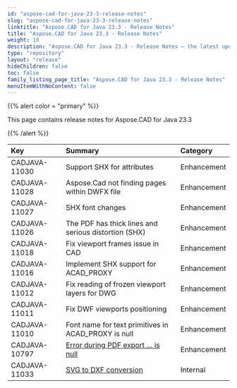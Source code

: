 ```yaml
---
id: "aspose-cad-for-java-23-3-release-notes"
slug: "aspose-cad-for-java-23-3-release-notes"
linktitle: "Aspose.CAD for Java 23.3 - Release Notes"
title: "Aspose.CAD for Java 23.3 - Release Notes"
weight: 10
description: "Aspose.CAD for Java 23.3 - Release Notes – the latest updates and fixes."
type: "repository"
layout: "release"
hideChildren: false
toc: false
family_listing_page_title: "Aspose.CAD for Java 23.3 - Release Notes"
menuItemWithNoContent: false
---
```


{{% alert color = "primary" %}}

This page contains release notes for Aspose.CAD for Java 23.3

{{% /alert %}}


|**Key**|**Summary**|**Category**|
| :- | :- | :- |
| CADJAVA-11030 | Support SHX for attributes | Enhancement |
| CADJAVA-11028 | Aspose.Cad not finding pages within DWFX file  | Enhancement |
| CADJAVA-11027 | SHX font changes | Enhancement |
| CADJAVA-11026 | The PDF has thick lines and serious distortion (SHX) | Enhancement |
| CADJAVA-11018 | Fix viewport frames issue in CAD | Enhancement |
| CADJAVA-11016 | Implement SHX support for ACAD_PROXY | Enhancement |
| CADJAVA-11012 | Fix reading of frozen viewport layers for DWG | Enhancement |
| CADJAVA-11011 | Fix DWF viewports positioning | Enhancement |
| CADJAVA-11010 | Font name for text primitives in ACAD_PROXY is null | Enhancement |
| CADJAVA-10797 | [Error during PDF export … <local5> is null](https://forum.aspose.com/t/error-during-pdf-export-local5-is-null/254721) | Enhancement |
| CADJAVA-11033 | [SVG to DXF conversion](https://forum.aspose.com/t/aspose-cad-cadexceptions-imageloadexception-image-loading-failed/232189/14) | Internal |
